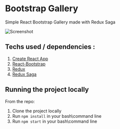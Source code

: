 # Bootstrap Gallery

Simple React Bootstrap Gallery made with Redux Saga

![Screenshot](https://user-images.githubusercontent.com/47148325/164172092-e4a41d2d-cb47-4ac9-9fc8-d018b67e735e.png)


## Techs used / dependencies : 

1. [Create React App](https://reactjs.org/docs/create-a-new-react-app.html)
2. [React-Bootstrap](https://react-bootstrap.github.io/https://react-bootstrap.github.io/)
3. [Redux](https://react-redux.js.org/)
4. [Redux Saga](https://redux-saga.js.org)

## Running the project locally
From the repo:
1. Clone the project locally
2. Run `npm install` in your bash\command line
3. Run `npm start` in your bash\command line